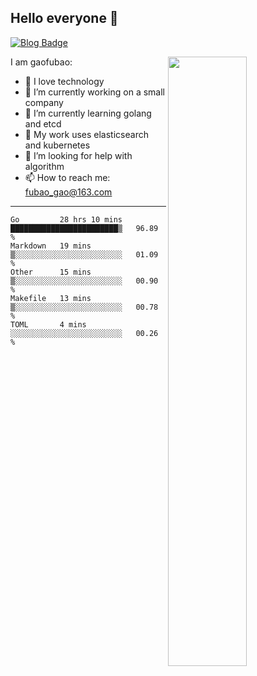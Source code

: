 ## Hello everyone 👋

[![Blog Badge](https://img.shields.io/badge/blog-60k+%20pageview-brightgreen)](https://www.jianshu.com/u/d777ec56a358)

<img align="right" width="50%" src="https://github-readme-stats.vercel.app/api?username=gaofubao&theme=onedark">

I am gaofubao:

- 🔭 I love technology
- 🌱 I’m currently working on a small company
- 👯 I’m currently learning golang and etcd
- 💬 My work uses elasticsearch and kubernetes
- 🤔 I’m looking for help with algorithm
- 📫 How to reach me: fubao_gao@163.com

---


<!--START_SECTION:waka-->
```text
Go         28 hrs 10 mins  ████████████████████████▒   96.89 % 
Markdown   19 mins         ▒░░░░░░░░░░░░░░░░░░░░░░░░   01.09 % 
Other      15 mins         ▒░░░░░░░░░░░░░░░░░░░░░░░░   00.90 % 
Makefile   13 mins         ▒░░░░░░░░░░░░░░░░░░░░░░░░   00.78 % 
TOML       4 mins          ░░░░░░░░░░░░░░░░░░░░░░░░░   00.26 % 
```
<!--END_SECTION:waka-->
